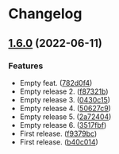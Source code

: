 # Changelog

## [1.6.0](https://github.com/vincent-herlemont/bats-tools/compare/v1.5.0...v1.6.0) (2022-06-11)


### Features

* Empty feat. ([782d0f4](https://github.com/vincent-herlemont/bats-tools/commit/782d0f489a14831b64962be134b4c077a3a0ad1c))
* Empty release 2. ([f87321b](https://github.com/vincent-herlemont/bats-tools/commit/f87321b5a952767e363ea134877477b4233db651))
* Empty release 3. ([0430c15](https://github.com/vincent-herlemont/bats-tools/commit/0430c15c43543829918b2708c3107e2afb534494))
* Empty release 4. ([50627c9](https://github.com/vincent-herlemont/bats-tools/commit/50627c946e330f17cbfeec718afc420758bbc681))
* Empty release 5. ([2a72404](https://github.com/vincent-herlemont/bats-tools/commit/2a72404cea35c1b7b746c7890ab28fb432e50b2c))
* Empty release 6. ([3517fbf](https://github.com/vincent-herlemont/bats-tools/commit/3517fbfbe026bb8239856d414e1146f84a90cafc))
* First release. ([f9379bc](https://github.com/vincent-herlemont/bats-tools/commit/f9379bc430c80a4ba96e8a5aa91b4022e7cbdd96))
* First release. ([b40c014](https://github.com/vincent-herlemont/bats-tools/commit/b40c0144de9dcf6c8cbfc9878f3a5264b7e9575d))
